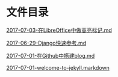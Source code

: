 # 文件目录

[2017-07-03-在LibreOffice中做高亮标记.md](_posts/2017--07-03-在LibreOffice中做高亮标记.md)

[2017-06-29-Django快速参考.md](_posts/2017-06-29-Django快速参考.md)

[2017-07-01-在Github中搭建blog.md](_posts/2017-07-01-在Github中搭建blog.md)

[2017-07-01-welcome-to-jekyll.markdown](_posts/2017-07-01-welcome-to-jekyll.markdown)

